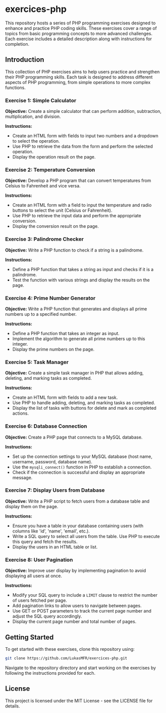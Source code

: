 # exercices-php

This repository hosts a series of PHP programming exercises designed to enhance and practice PHP coding skills. These exercises cover a range of topics from basic programming concepts to more advanced challenges. Each exercise includes a detailed description along with instructions for completion.

## Introduction

This collection of PHP exercises aims to help users practice and strengthen their PHP programming skills. Each task is designed to address different aspects of PHP programming, from simple operations to more complex functions.

### Exercise 1: Simple Calculator

**Objective:** Create a simple calculator that can perform addition, subtraction, multiplication, and division.

**Instructions:**
- Create an HTML form with fields to input two numbers and a dropdown to select the operation.
- Use PHP to retrieve the data from the form and perform the selected operation.
- Display the operation result on the page.

### Exercise 2: Temperature Conversion

**Objective:** Develop a PHP program that can convert temperatures from Celsius to Fahrenheit and vice versa.

**Instructions:**
- Create an HTML form with a field to input the temperature and radio buttons to select the unit (Celsius or Fahrenheit).
- Use PHP to retrieve the input data and perform the appropriate conversion.
- Display the conversion result on the page.

### Exercise 3: Palindrome Checker

**Objective:** Write a PHP function to check if a string is a palindrome.

**Instructions:**
- Define a PHP function that takes a string as input and checks if it is a palindrome.
- Test the function with various strings and display the results on the page.

### Exercise 4: Prime Number Generator

**Objective:** Write a PHP function that generates and displays all prime numbers up to a specified number.

**Instructions:**
- Define a PHP function that takes an integer as input.
- Implement the algorithm to generate all prime numbers up to this integer.
- Display the prime numbers on the page.

### Exercise 5: Task Manager

**Objective:** Create a simple task manager in PHP that allows adding, deleting, and marking tasks as completed.

**Instructions:**
- Create an HTML form with fields to add a new task.
- Use PHP to handle adding, deleting, and marking tasks as completed.
- Display the list of tasks with buttons for delete and mark as completed actions.

### Exercise 6: Database Connection

**Objective:** Create a PHP page that connects to a MySQL database.

**Instructions:**
- Set up the connection settings to your MySQL database (host name, username, password, database name).
- Use the `mysqli_connect()` function in PHP to establish a connection.
- Check if the connection is successful and display an appropriate message.

### Exercise 7: Display Users from Database

**Objective:** Write a PHP script to fetch users from a database table and display them on the page.

**Instructions:**
- Ensure you have a table in your database containing users (with columns like 'id', 'name', 'email', etc.).
- Write a SQL query to select all users from the table. Use PHP to execute this query and fetch the results.
- Display the users in an HTML table or list.

### Exercise 8: User Pagination

**Objective:** Improve user display by implementing pagination to avoid displaying all users at once.

**Instructions:**
- Modify your SQL query to include a `LIMIT` clause to restrict the number of users fetched per page.
- Add pagination links to allow users to navigate between pages.
- Use GET or POST parameters to track the current page number and adjust the SQL query accordingly.
- Display the current page number and total number of pages.

## Getting Started

To get started with these exercises, clone this repository using:

```bash
git clone https://github.com/LukasMFR/exercices-php.git
```

Navigate to the repository directory and start working on the exercises by following the instructions provided for each.

## License

This project is licensed under the MIT License - see the LICENSE file for details.